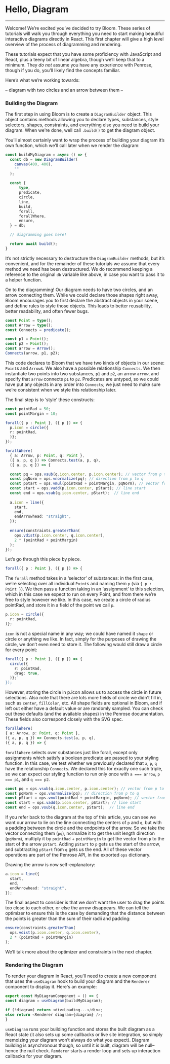 # Hello, Diagram
---

Welcome! We’re excited you’ve decided to try Bloom. These series of tutorials will walk you through everything you need 
to start making beautiful interactive diagrams directly in React. This first chapter will give a high level overview 
of the process of diagramming and rendering.

These tutorials expect that you have some proficiency with JavaScript and React, plus a teeny bit of linear algebra, 
though we’ll keep that to a minimum. They _do not_ assume you have any experience with Penrose, though if you do,
you’ll likely find the concepts familiar.

Here’s what we’re working towards:

– diagram with two circles and an arrow between them –

### Building the Diagram

The first step in using Bloom is to create a `DiagramBuilder` object. This object contains methods allowing you to 
declare types, substances, style selectors, shapes, constraints, and everything else you need to build your diagram.
When we're done, well call `.build()` to get the diagram object.

You’ll almost certainly want to wrap the process of building your diagram it’s own function, which we’ll call later 
when we render the diagram:

```typescript
const buildMyDiagram = async () => {
  const db = new DiagramBuilder(
    canvas(400, 400),
    ""
  );
  
  const {
      type,
      predicate,
      circle,
      line,
      build,
      forall,
      forallWhere,
      ensure,
  } = db;

  // diagramming goes here!

  return await build();
}
```

It’s not strictly necessary to destructure the `DiagramBuilder` methods, but it’s convenient, and for the remainder of 
these tutorials we assume that every method we need has been destructured. We do recommend keeping a reference to the 
original `db` variable like above, in case you want to pass it to a helper function.

On to the diagramming! Our diagram needs to have two circles, and an arrow connecting them. While we could declare those
shapes right away, Bloom encourages you to first declare the abstract objects in your scene, and define rules to style 
those objects. This leads to better reusability, better readability, and often fewer bugs.

```typescript
const Point = type();
const Arrow = type();
const Connects = predicate();

const p1 = Point();
const p2 = Point();
const arrow = Arrow();
Connects(arrow, p1, p2);
```

This code declares to Bloom that we have two kinds of objects in our scene: `Point`s and `Arrow`s. We also have a possible 
relationship `Connects`. We then instantiate two points into two substances, `p1` and `p2`, an arrow `arrow`, and 
specify that `arrow` connects `p1` to `p2`. Predicates are untyped, so we could have put any objects in any order into 
`Connects`; we just need to make sure we’re consistent when we style this relationship later.

The final step is to ‘style’ these constructs:


```typescript
const pointRad = 50;
const pointMargin = 10;

forall({ p : Point }, ({ p }) => {
  p.icon = circle({
  r: pointRad,
  )};
});

forallWhere(
  { a: Arrow, p: Point, q: Point },
  ({ a, p, q }) => Connects.test(a, p, q),
  ({ a, p, q }) => {

  const pq = ops.vsub(q.icon.center, p.icon.center); // vector from p to q
  const pqNorm = ops.vnormalize(pq); // direction from p to q
  const pStart = ops.vmul(pointRad + pointMargin, pqNorm); // vector from p to line start
  const start = ops.vadd(p.icon.center, pStart); // line start
  const end = ops.vsub(q.icon.center, pStart);  // line end
  
  a.icon = line({
    start,
    end,
    endArrowhead: "straight",
  });
  
  ensure(constraints.greaterThan(
    ops.vdist(p.icon.center, q.icon.center),
    2 * (pointRad + pointMargin)
  );
});
```

Let’s go through this piece by piece.

```typescript
forall({ p : Point }, ({ p }) => {
```

The `forall` method takes in a ‘selector’ of substances: in the first case, we’re selecting over all individual `Point`s 
and naming them `p` (via `{ p : Point }`).  We then pass a function taking in an ‘assignment’ to this selection, which in 
this case we expect to run on every Point, and from there we’re free to style however we like. In this case, we create 
a circle of radius pointRad, and store it in a field of the point we call `p`.

```typescript
p.icon = circle({
  r: pointRad,
)};
```

`icon` is not a special name in any way; we could have named it `shape` or circle or anything we like. In fact, simply 
for the purposes of drawing the circle, we don’t even need to store it. The following would still draw a circle for 
every point:

```typescript
forall({ p : Point }, ({ p }) => {
  circle({
    r: pointRad,
    drag: true,
  )};`
});
```

However, storing the circle in p.icon allows us to access the circle in future selections. Also note that there are 
lots more fields of circle we didn’t fill in, such as `center`, `fillColor`, etc. All shape fields are optional in Bloom,
and if left out either have a default value or are randomly sampled. You can check out these defaults (and the available
shapes) in the Penrose documentation. These fields also correspond closely with the SVG spec.

```typescript
forallWhere(
{ a: Arrow, p: Point, q: Point },
({ a, p, q }) => Connects.test(a, p, q),
({ a, p, q }) => {
```
`forallWhere` selects over substances just like forall, except only assignments which satisfy a boolean predicate 
are passed to your styling function. In this case, we test whether we previously declared that `a`, `p`, `q` have the
relationship `Connects`. We declared this for exactly one such triple, so we can expect our styling function to run 
only once with `a === arrow`, `p === p1`, and `q === p2`.

```typescript
const pq = ops.vsub(q.icon.center, p.icon.center); // vector from p to q
const pqNorm = ops.vnormalize(pq); // direction from p to q
const pStart = ops.vmul(pointRad + pointMargin, pqNorm); // vector from p to line start
const start = ops.vadd(p.icon.center, pStart); // line start
const end = ops.vsub(q.icon.center, pStart);  // line end
```

If you refer back to the diagram at the top of this article, you can see we want our arrow to lie on the line 
connecting the centers of `p` and `q`, but with a padding between the circle and the endpoints of the arrow. 
So we take the vector connecting them (`pq`), normalize it to get the unit length direction (`pqNorm`), multiply it by 
`pointRad` + `pointMargin` to get the vector from `p` to the start of the arrow `pStart`. Adding `pStart` to `p` gets us the start 
of the arrow, and subtracting `pStart` from `q` gets us the end. All of these vector operations are part of the Penrose API, 
in the exported `ops` dictionary.

Drawing the arrow is now self-explanatory:

```typescript
a.icon = line({
  start,
  end,
  endArrowhead: "straight",
});
```

The final aspect to consider is that we don’t want the user to drag the points too close to each other, or else the 
arrow disappears. We can tell the optimizer to ensure this is the case by demanding that the distance between the 
points is greater than the sum of their radii and padding:

```typescript
ensure(constraints.greaterThan(
  ops.vdist(p.icon.center, q.icon.center),
  2 * (pointRad + pointMargin)
);
```

We’ll talk more about the optimizer and constraints in the next chapter.

### Rendering the Diagram

To render your diagram in React, you'll need to create a new component that uses the `useDiagram` hook to build your
diagram and the `Renderer` component to display it. Here's an example:

```typescript
export const MyDiagramComponent = () => {
const diagram = useDiagram(buildMyDiagram);

if (!diagram) return <div>Loading...</div>;
else return <Renderer diagram={diagram} />;
}
```

`useDiagram` runs your building function and stores the built diagram as a React state (it also sets up some callbacks 
or live site integration, so simply memoizing your diagram won’t always do what you expect). Diagram building is 
asynchronous though, so until it is built, diagram will be null–hence the null check. `Renderer` starts a render loop 
and sets up interaction callbacks for your diagram.
